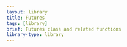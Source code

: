 ```yaml
---
layout: library
title: Futures
tags: [library]
brief: Futures class and related functions
library-type: library
---
```


